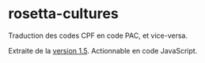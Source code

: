 # rosetta-cultures

Traduction des codes CPF en code PAC, et vice-versa.

Extraite de la [version 1.5][sheet]. Actionnable en code JavaScript.

[sheet]: https://docs.google.com/spreadsheets/d/1xwHuq6hwgBY5DAshZauTnsWXKnzdpWG_/edit
